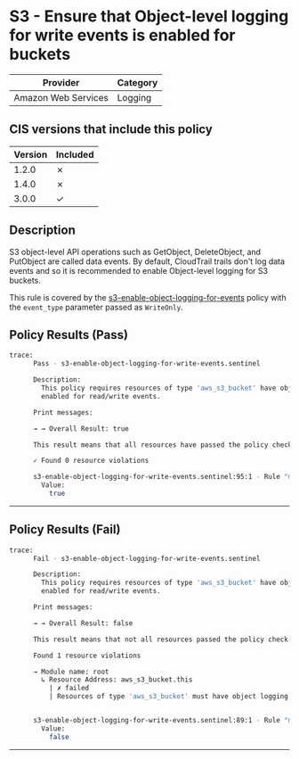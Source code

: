 # S3 - Ensure that Object-level logging for write events is enabled for buckets

| Provider            | Category     |
|---------------------|--------------|
| Amazon Web Services | Logging      |

## CIS versions that include this policy

| Version | Included |
|---------|----------|
| 1.2.0   | &cross;  |
| 1.4.0   | &cross;  |
| 3.0.0   | &check;  |

## Description

S3 object-level API operations such as GetObject, DeleteObject, and PutObject are called data events. By default, CloudTrail trails don't log data events and so it is recommended to enable Object-level logging for S3 buckets.

This rule is covered by the [s3-enable-object-logging-for-events](../../policies/s3-enable-object-logging-for-events.sentinel) policy with the `event_type` parameter passed as `WriteOnly`.

## Policy Results (Pass)
```bash
trace:
      Pass - s3-enable-object-logging-for-write-events.sentinel

      Description:
        This policy requires resources of type 'aws_s3_bucket' have object logging
        enabled for read/write events.

      Print messages:

      → → Overall Result: true

      This result means that all resources have passed the policy check for the policy s3-enable-object-logging-for-events.

      ✓ Found 0 resource violations

      s3-enable-object-logging-for-write-events.sentinel:95:1 - Rule "main"
        Value:
          true
```

---

## Policy Results (Fail)
```bash
trace:
      Fail - s3-enable-object-logging-for-write-events.sentinel

      Description:
        This policy requires resources of type 'aws_s3_bucket' have object logging
        enabled for read/write events.

      Print messages:

      → → Overall Result: false

      This result means that not all resources passed the policy check and the protected behavior is not allowed for the policy s3-enable-object-logging-for-events.

      Found 1 resource violations

      → Module name: root
        ↳ Resource Address: aws_s3_bucket.this
          | ✗ failed
          | Resources of type 'aws_s3_bucket' must have object logging enabled for write events through cloudtrail resources. Refer to https://docs.aws.amazon.com/securityhub/latest/userguide/s3-controls.html#s3-22 for more details.


      s3-enable-object-logging-for-write-events.sentinel:89:1 - Rule "main"
        Value:
          false
```

---